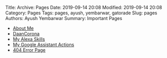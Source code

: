 Title: Archive: Pages
Date: 2019-09-14 20:08
Modified: 2019-09-14 20:08
Category: Pages
Tags: pages, ayush, yembarwar, gatorade
Slug: pages
Authors: Ayush Yembarwar
Summary: Important Pages


  
- [About Me](https://subwayHareArmy.github.io/pages/about.html)  
- [DaanCorona](https://subwayHareArmy.github.io/pages/daancorona.html)
- [My Alexa Skills](https://subwayHareArmy.github.io/pages/alexa_skills.html)  
- [My Google Assistant Actions](https://subwayHareArmy.github.io/pages/google_assistant.html)
- [404 Error Page](https://subwayHareArmy.github.io/kuchbhilikhdoidhar)  
